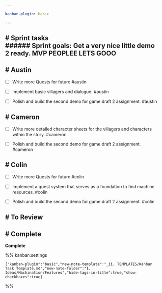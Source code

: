```yaml
---

kanban-plugin: basic

---
```


## # Sprint tasks<br>###### Sprint goals: Get a very nice little demo 2 ready. MVP PEOPLEE LETS GOOO



## # Austin

- [ ] Write more Quests for future #austin
- [ ] Implement basic villagers and dialogue. #austin
- [ ] Polish and build the second demo for game draft 2 assignment. #austin


## # Cameron

- [ ] Write more detailed character sheets for the villagers and characters within the story. #cameron
- [ ] Polish and build the second demo for game draft 2 assignment. #cameron


## # Colin

- [ ] Write more Quests for future #colin
- [ ] Implement a quest system that serves as a foundation to find machine resources. #colin
- [ ] Polish and build the second demo for game draft 2 assignment. #colin


## # To Review



## # Complete

**Complete**




%% kanban:settings
```
{"kanban-plugin":"basic","new-note-template":"_ii. TEMPLATES/Kanban Task Template.md","new-note-folder":"1. Ideas/Machination/Features","hide-tags-in-title":true,"show-checkboxes":true}
```
%%